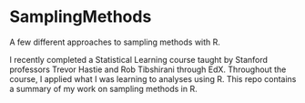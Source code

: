 # SamplingMethods
A few different approaches to sampling methods with R.

I recently completed a Statistical Learning course taught by Stanford professors Trevor Hastie and Rob Tibshirani through EdX. 
Throughout the course, I applied what I was learning to analyses using R. 
This repo contains a summary of my work on sampling methods in R.
